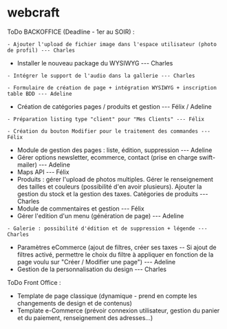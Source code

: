 # webcraft


ToDo BACKOFFICE (Deadline - 1er au SOIR) :
```
- Ajouter l'upload de fichier image dans l'espace utilisateur (photo de profil) --- Charles
```
- Installer le nouveau package du WYSIWYG --- Charles
```
- Intégrer le support de l'audio dans la gallerie --- Charles
```
```
- Formulaire de création de page + intégration WYSIWYG + inscription table BDD --- Adeline
```
- Création de catégories pages / produits et gestion --- Félix / Adeline
```
- Préparation listing type "client" pour "Mes Clients" --- Félix

- Création du bouton Modifier pour le traitement des commandes --- Félix
```
- Module de gestion des pages : liste, édition, suppression --- Adeline
- Gérer options newsletter, ecommerce, contact (prise en charge swift-mailer) --- Adeline
- Maps API --- Félix
- Produits : gérer l'upload de photos multiples. Gérer le renseignement des tailles et couleurs (possibilité d'en avoir plusieurs). Ajouter la gestion du stock et la gestion des taxes. Catégories de produits --- Charles
- Module de commentaires et gestion --- Félix
- Gérer l'edition d'un menu (génération de page) --- Adeline
```
- Galerie : possibilité d'édition et de suppression + légende --- Charles
```
- Paramètres eCommerce (ajout de filtres, créer ses taxes -- Si ajout de filtres activé, permettre le choix du filtre à appliquer en fonction de la page voulu sur "Créer / Modifier une page") --- Adeline
- Gestion de la personnalisation du design --- Charles


ToDo Front Office :
- Template de page classique (dynamique - prend en compte les changements de design et de contenus)
- Template e-Commerce (prévoir connexion utilisateur, gestion du panier et du paiement, renseignement des adresses...)
